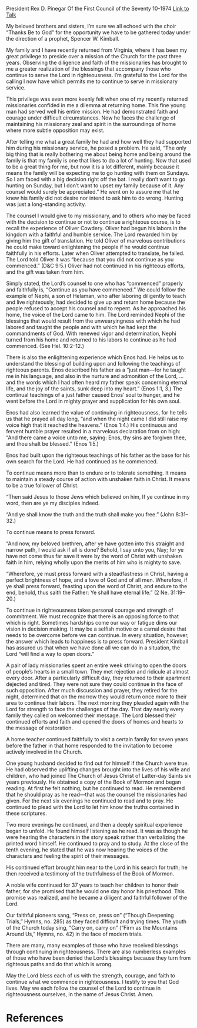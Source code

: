 President Rex D. Pinegar
Of the First Council of the Seventy
10-1974
[Link to Talk](https://www.churchofjesuschrist.org/study/general-conference/1974/10/we-need-to-continue-in-righteousness?lang=eng)

My beloved brothers and sisters, I’m sure we all echoed with the choir “Thanks Be to God” for the opportunity we have to be gathered today under the direction of a prophet, Spencer W. Kimball.

My family and I have recently returned from Virginia, where it has been my great privilege to preside over a mission of the Church for the past three years. Observing the diligence and faith of the missionaries has brought to me a greater realization of the blessings that accompany those who continue to serve the Lord in righteousness. I’m grateful to the Lord for the calling I now have which permits me to continue to serve in missionary service.

This privilege was even more keenly felt when one of my recently returned missionaries confided in me a dilemma at returning home. This fine young man had served well his entire mission. He had demonstrated faith and courage under difficult circumstances. Now he faces the challenge of maintaining his missionary zeal and spirit in the surroundings of home where more subtle opposition may exist.

After telling me what a great family he had and how well they had supported him during his missionary service, he posed a problem. He said, “The only big thing that is really bothering me about being home and being around the family is that my family is one that likes to do a lot of hunting. Now that used to be a great thing for me, but now it is a lot different, mainly because it means the family will be expecting me to go hunting with them on Sundays. So I am faced with a big decision right off the bat. I really don’t want to go hunting on Sunday, but I don’t want to upset my family because of it. Any counsel would surely be appreciated.” He went on to assure me that he knew his family did not desire nor intend to ask him to do wrong. Hunting was just a long-standing activity.



The counsel I would give to my missionary, and to others who may be faced with the decision to continue or not to continue a righteous course, is to recall the experience of Oliver Cowdery. Oliver had begun his labors in the kingdom with a faithful and humble service. The Lord rewarded him by giving him the gift of translation. He told Oliver of marvelous contributions he could make toward enlightening the people if he would continue faithfully in his efforts. Later when Oliver attempted to translate, he failed. The Lord told Oliver it was “because that you did not continue as you commenced.” (D&C 9:5.) Oliver had not continued in his righteous efforts, and the gift was taken from him.

Simply stated, the Lord’s counsel to one who has “commenced” properly and faithfully is, “Continue as you have commenced.” We could follow the example of Nephi, a son of Helaman, who after laboring diligently to teach and live righteously, had decided to give up and return home because the people refused to accept his counsel and to repent. As he approached his home, the voice of the Lord came to him. The Lord reminded Nephi of the blessings that would result from the unwearyingness with which he had labored and taught the people and with which he had kept the commandments of God. With renewed vigor and determination, Nephi turned from his home and returned to his labors to continue as he had commenced. (See Hel. 10:2–12.)

There is also the enlightening experience which Enos had. He helps us to understand the blessing of building upon and following the teachings of righteous parents. Enos described his father as a “just man—for he taught me in his language, and also in the nurture and admonition of the Lord, … and the words which I had often heard my father speak concerning eternal life, and the joy of the saints, sunk deep into my heart.” (Enos 1:1, 3.) The continual teachings of a just father caused Enos’ soul to hunger, and he went before the Lord in mighty prayer and supplication for his own soul.

Enos had also learned the value of continuing in righteousness, for he tells us that he prayed all day long, “and when the night came I did still raise my voice high that it reached the heavens.” (Enos 1:4.) His continuous and fervent humble prayer resulted in a marvelous declaration from on high: “And there came a voice unto me, saying: Enos, thy sins are forgiven thee, and thou shalt be blessed.” (Enos 1:5.)

Enos had built upon the righteous teachings of his father as the base for his own search for the Lord. He had continued as he commenced.

To continue means more than to endure or to tolerate something. It means to maintain a steady course of action with unshaken faith in Christ. It means to be a true follower of Christ.

“Then said Jesus to those Jews which believed on him, If ye continue in my word, then are ye my disciples indeed.

“And ye shall know the truth and the truth shall make you free.” (John 8:31–32.)

To continue means to press forward.

“And now, my beloved brethren, after ye have gotten into this straight and narrow path, I would ask if all is done? Behold, I say unto you, Nay; for ye have not come thus far save it were by the word of Christ with unshaken faith in him, relying wholly upon the merits of him who is mighty to save.

“Wherefore, ye must press forward with a steadfastness in Christ, having a perfect brightness of hope, and a love of God and of all men. Wherefore, if ye shall press forward, feasting upon the word of Christ, and endure to the end, behold, thus saith the Father: Ye shall have eternal life.” (2 Ne. 31:19–20.)

To continue in righteousness takes personal courage and strength of commitment. We must recognize that there is an opposing force to that which is right. Sometimes hardships come our way or fatigue dims our vision in decision making. It may be a selfish motive or a carnal desire that needs to be overcome before we can continue. In every situation, however, the answer which leads to happiness is to press forward. President Kimball has assured us that when we have done all we can do in a situation, the Lord “will find a way to open doors.”

A pair of lady missionaries spent an entire week striving to open the doors of people’s hearts in a small town. They met rejection and ridicule at almost every door. After a particularly difficult day, they returned to their apartment dejected and tired. They were not sure they could continue in the face of such opposition. After much discussion and prayer, they retired for the night, determined that on the morrow they would return once more to their area to continue their labors. The next morning they pleaded again with the Lord for strength to face the challenges of the day. That day nearly every family they called on welcomed their message. The Lord blessed their continued efforts and faith and opened the doors of homes and hearts to the message of restoration.

A home teacher continued faithfully to visit a certain family for seven years before the father in that home responded to the invitation to become actively involved in the Church.

One young husband decided to find out for himself if the Church were true. He had observed the uplifting changes brought into the lives of his wife and children, who had joined The Church of Jesus Christ of Latter-day Saints six years previously. He obtained a copy of the Book of Mormon and began reading. At first he felt nothing, but he continued to read. He remembered that he should pray as he read—that was the counsel the missionaries had given. For the next six evenings he continued to read and to pray. He continued to plead with the Lord to let him know the truths contained in these scriptures.

Two more evenings he continued, and then a deeply spiritual experience began to unfold. He found himself listening as he read. It was as though he were hearing the characters in the story speak rather than verbalizing the printed word himself. He continued to pray and to study. At the close of the tenth evening, he stated that he was now hearing the voices of the characters and feeling the spirit of their messages.

His continued effort brought him near to the Lord in his search for truth; he then received a testimony of the truthfulness of the Book of Mormon.

A noble wife continued for 37 years to teach her children to honor their father, for she promised that he would one day honor his priesthood. This promise was realized, and he became a diligent and faithful follower of the Lord.

Our faithful pioneers sang, “Press on, press on” (“Though Deepening Trials,” Hymns, no. 285) as they faced difficult and trying times. The youth of the Church today sing, “Carry on, carry on” (“Firm as the Mountains Around Us,” Hymns, no. 42) in the face of modern trials.

There are many, many examples of those who have received blessings through continuing in righteousness. There are also numberless examples of those who have been denied the Lord’s blessings because they turn from righteous paths and do that which is wrong.

May the Lord bless each of us with the strength, courage, and faith to continue what we commence in righteousness. I testify to you that God lives. May we each follow the counsel of the Lord to continue in righteousness ourselves, in the name of Jesus Christ. Amen.

# References
